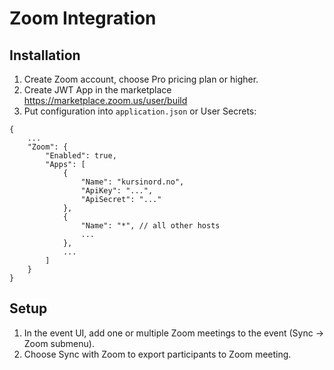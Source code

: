 # Zoom Integration

## Installation

1. Create Zoom account, choose Pro pricing plan or higher.
2. Create JWT App in the marketplace https://marketplace.zoom.us/user/build
3. Put configuration into `application.json` or User Secrets:

```
{
    ...
    "Zoom": {
        "Enabled": true,
        "Apps": [
            {
                "Name": "kursinord.no",
                "ApiKey": "...",
                "ApiSecret": "..."
            },
            {
                "Name": "*", // all other hosts
                ...
            },
            ...
        ]
    }
}
```

## Setup

1. In the event UI, add one or multiple Zoom meetings to the event (Sync -> Zoom submenu).
2. Choose Sync with Zoom to export participants to Zoom meeting.
